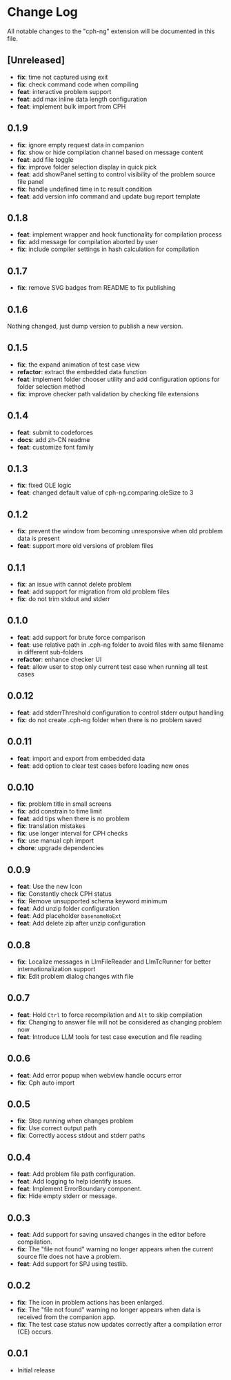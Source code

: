 # Change Log

All notable changes to the "cph-ng" extension will be documented in this file.

## [Unreleased]

- **fix**: time not captured using exit
- **fix**: check command code when compiling
- **feat**: interactive problem support
- **feat**: add max inline data length configuration
- **feat**: implement bulk import from CPH

## 0.1.9

- **fix**: ignore empty request data in companion
- **fix**: show or hide compilation channel based on message content
- **feat**: add file toggle
- **fix**: improve folder selection display in quick pick
- **feat**: add showPanel setting to control visibility of the problem source
  file panel
- **fix**: handle undefined time in tc result condition
- **feat**: add version info command and update bug report template

## 0.1.8

- **feat**: implement wrapper and hook functionality for compilation process
- **fix**: add message for compilation aborted by user
- **fix**: include compiler settings in hash calculation for compilation

## 0.1.7

- **fix**: remove SVG badges from README to fix publishing

## 0.1.6

Nothing changed, just dump version to publish a new version.

## 0.1.5

- **fix**: the expand animation of test case view
- **refactor**: extract the embedded data function
- **feat**: implement folder chooser utility and add configuration options for
  folder selection method
- **fix**: improve checker path validation by checking file extensions

## 0.1.4

- **feat**: submit to codeforces
- **docs**: add zh-CN readme
- **feat**: customize font family

## 0.1.3

- **fix**: fixed OLE logic
- **feat**: changed default value of cph-ng.comparing.oleSize to 3

## 0.1.2

- **fix**: prevent the window from becoming unresponsive when old problem data
  is present
- **feat**: support more old versions of problem files

## 0.1.1

- **fix**: an issue with cannot delete problem
- **feat**: add support for migration from old problem files
- **fix**: do not trim stdout and stderr

## 0.1.0

- **feat**: add support for brute force comparison
- **feat**: use relative path in .cph-ng folder to avoid files with same
  filename in different sub-folders
- **refactor**: enhance checker UI
- **feat**: allow user to stop only current test case when running all test
  cases

## 0.0.12

- **feat**: add stderrThreshold configuration to control stderr output handling
- **fix**: do not create .cph-ng folder when there is no problem saved

## 0.0.11

- **feat**: import and export from embedded data
- **feat**: add option to clear test cases before loading new ones

## 0.0.10

- **fix**: problem title in small screens
- **fix**: add constrain to time limit
- **feat**: add tips when there is no problem
- **fix**: translation mistakes
- **fix**: use longer interval for CPH checks
- **fix**: use manual cph import
- **chore**: upgrade dependencies

## 0.0.9

- **feat**: Use the new Icon
- **fix**: Constantly check CPH status
- **fix**: Remove unsupported schema keyword minimum
- **feat**: Add unzip folder configuration
- **feat**: Add placeholder `basenameNoExt`
- **feat**: Add delete zip after unzip configuration

## 0.0.8

- **fix**: Localize messages in LlmFileReader and LlmTcRunner for better
  internationalization support
- **fix**: Edit problem dialog changes with file

## 0.0.7

- **feat**: Hold `Ctrl` to force recompilation and `Alt` to skip compilation
- **fix**: Changing to answer file will not be considered as changing problem
  now
- **feat**: Introduce LLM tools for test case execution and file reading

## 0.0.6

- **feat**: Add error popup when webview handle occurs error
- **fix**: Cph auto import

## 0.0.5

- **fix**: Stop running when changes problem
- **fix**: Use correct output path
- **fix**: Correctly access stdout and stderr paths

## 0.0.4

- **feat**: Add problem file path configuration.
- **feat**: Add logging to help identify issues.
- **feat**: Implement ErrorBoundary component.
- **fix**: Hide empty stderr or message.

## 0.0.3

- **feat**: Add support for saving unsaved changes in the editor before
  compilation.
- **fix**: The "file not found" warning no longer appears when the current
  source file does not have a problem.
- **feat**: Add support for SPJ using testlib.

## 0.0.2

- **fix**: The icon in problem actions has been enlarged.
- **fix**: The "file not found" warning no longer appears when data is received
  from the companion app.
- **fix**: The test case status now updates correctly after a compilation error
  (CE) occurs.

## 0.0.1

- Initial release
